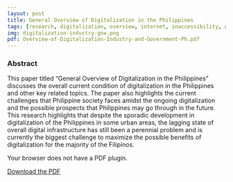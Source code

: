 ```yaml
---
layout: post
title: General Overview of Digitalization in the Philippines
tags: [research, digitalization, overview, internet, inaccessibility, government, services, industry, TNC, TNVS]
img: digitalization-industry-gov.png
pdf: Overview-of-Digitalization-Industry-and-Government-Ph.pdf
---
```


### Abstract

This paper titled “General Overview of Digitalization in the Philippines” discusses the overall current condition of digitalization in the Philippines and other key related topics. The paper also highlights the current challenges that Philippine society faces amidst the ongoing digitalization and the possible prospects that Philippines may go through in the future. This research highlights that despite the sporadic development in digitalization of the Philippines in some urban areas, the lagging state of overall digital infrastructure has still been a perennial problem and is currently the biggest challenge to maximize the possible benefits of digitalization for the majority of the Filipinos.

<!--more-->

<object id="pdf-viewer" data="/assets/pdf/{{ page.pdf }}" type='application/pdf'>
  <div class="content action">
    <p>Your browser does not have a PDF plugin.</p>
    <p><a href="/assets/pdf/{{ page.pdf }}" download>Download the PDF</a></p>
  </div>
</object>

